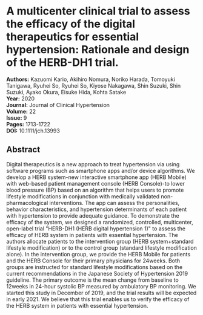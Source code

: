 # A multicenter clinical trial to assess the efficacy of the digital therapeutics for essential hypertension: Rationale and design of the HERB-DH1 trial.

**Authors:** Kazuomi Kario, Akihiro Nomura, Noriko Harada, Tomoyuki Tanigawa, Ryuhei So, Ryuhei So, Kiyose Nakagawa, Shin Suzuki, Shin Suzuki, Ayako Okura, Eisuke Hida, Kohta Satake  
**Year:** 2020  
**Journal:** Journal of Clinical Hypertension  
**Volume:** 22  
**Issue:** 9  
**Pages:** 1713-1722  
**DOI:** 10.1111/jch.13993  

## Abstract
Digital therapeutics is a new approach to treat hypertension via using software programs such as smartphone apps and/or device algorithms. We develop a HERB system-new interactive smartphone app (HERB Mobile) with web-based patient management console (HERB Console)-to lower blood pressure (BP) based on an algorithm that helps users to promote lifestyle modifications in conjunction with medically validated non-pharmacological interventions. The app can assess the personalities, behavior characteristics, and hypertension determinants of each patient with hypertension to provide adequate guidance. To demonstrate the efficacy of the system, we designed a randomized, controlled, multicenter, open-label trial "HERB-DH1 (HERB digital hypertension 1)" to assess the efficacy of HERB system in patients with essential hypertension. The authors allocate patients to the intervention group (HERB system+standard lifestyle modification) or to the control group (standard lifestyle modification alone). In the intervention group, we provide the HERB Mobile for patients and the HERB Console for their primary physicians for 24weeks. Both groups are instructed for standard lifestyle modifications based on the current recommendations in the Japanese Society of Hypertension 2019 guideline. The primary outcome is the mean change from baseline to 12weeks in 24-hour systolic BP measured by ambulatory BP monitoring. We started this study in December of 2019, and the trial results will be expected in early 2021. We believe that this trial enables us to verify the efficacy of the HERB system in patients with essential hypertension.

